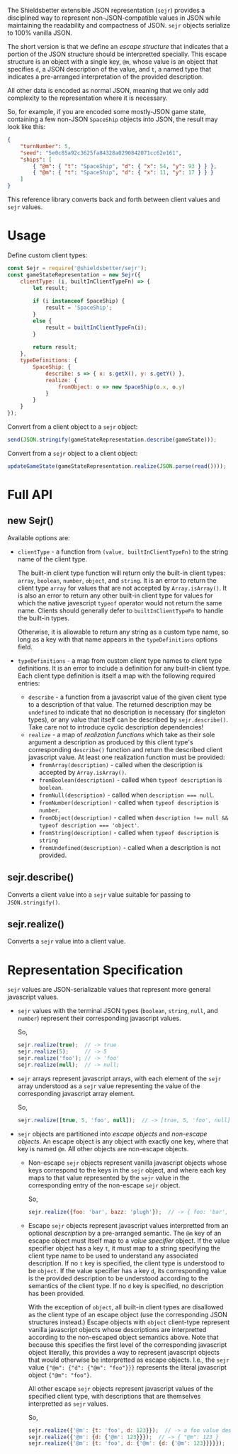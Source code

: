 The Shieldsbetter extensible JSON representation (`sejr`) provides a disciplined
way to represent non-JSON-compatible values in JSON while maintaining the
readability and compactness of JSON.  `sejr` objects serialize to 100% vanilla
JSON.

The short version is that we define an _escape structure_ that indicates that a
portion of the JSON structure should be interpretted specially.  This escape
structure is an object with a single key, `@m`, whose value is an object that
specifies `d`, a JSON description of the value, and `t`, a named type that
indicates a pre-arranged interpretation of the provided description.

All other data is encoded as normal JSON, meaning that we only add complexity
to the representation where it is necessary.

So, for example, if you are encoded some mostly-JSON game state, containing a
few non-JSON `SpaceShip` objects into JSON, the result may look like this:

```json
{
    "turnNumber": 5,
    "seed": "5e0c85a92c3625fa84328a0290842071cc62e161",
    "ships": [
        { "@m": { "t": "SpaceShip", "d": { "x": 54, "y": 93 } } },
        { "@m": { "t": "SpaceShip", "d": { "x": 11, "y": 17 } } }
    ]
}
```

This reference library converts back and forth between client values and `sejr`
values.

# Usage

Define custom client types:

```javascript
const Sejr = require('@shieldsbetter/sejr');
const gameStateRepresentation = new Sejr({
    clientType: (i, builtInClientTypeFn) => {
        let result;
        
        if (i instanceof SpaceShip) {
            result = 'SpaceShip';
        }
        else {
            result = builtInClientTypeFn(i);
        }
        
        return result;
    },
    typeDefinitions: {
        SpaceShip: {
            describe: s => { x: s.getX(), y: s.getY() },
            realize: {
                fromObject: o => new SpaceShip(o.x, o.y)
            }
        }
    }
});
```

Convert from a client object to a `sejr` object:

```javascript
send(JSON.stringify(gameStateRepresentation.describe(gameState)));
```

Convert from a `sejr` object to a client object:

```javascript
updateGameState(gameStateRepresentation.realize(JSON.parse(read())));
```

# Full API

## new Sejr(<options>)

Available options are:

* `clientType` - a function from `(value, builtInClientTypeFn)` to the string
  name of the client type.
  
  The built-in client type function will return only the built-in client
  types: `array`, `boolean`, `number`, `object`, and `string`.  It is an
  error to return the client type `array` for values that are not accepted
  by `Array.isArray()`.  It is also an error to return any other built-in
  client type for values for which the native javescript `typeof` operator
  would not return the same name.  Clients should generally defer to
  `builtInClientTypeFn` to handle the built-in types.
  
  Otherwise, it is allowable to return any string as a custom type name, so
  long as a key with that name appears in the `typeDefinitions` options
  field.
      
* `typeDefinitions` - a map from custom client type names to client type
      definitions.  It is an error to include a definition for any built-in
      client type.  Each client type definition is itself a map with the
      following required entries:
    * `describe` - a function from a javascript value of the given client type
          to a description of that value.  The returned description may be
          `undefined` to indicate that no description is necessary (for 
          singleton types), or any value that itself can be described by
          `sejr.describe()`.  Take care not to introduce cyclic description
          dependencies!
    * `realize` - a map of _realization functions_ which take as their sole
          argument a description as produced by this client type's corresponding
          `describe()` function and return the described client javascript
          value.  At least one realization function must be provided:
        * `fromArray(description)` - called when the description is accepted by
              `Array.isArray()`.
        * `fromBoolean(description)` - called when `typeof description` is
              `boolean`.
        * `fromNull(description)` - called when `description === null`.
        * `fromNumber(description)` - called when `typeof description` is
              `number`.
        * `fromObject(description)` - called when `description !== null &&
              typeof description === 'object'`.
        * `fromString(description)` - called when `typeof description` is
              `string`
        * `fromUndefined(description)` - called when a description is not
              provided.

## sejr.describe(<client value>)

Converts a client value into a `sejr` value suitable for passing to `JSON.stringify()`.

## sejr.realize(<sejr value>)

Converts a `sejr` value into a client value.

# Representation Specification

`sejr` values are JSON-serializable values that represent more general
javascript values.

* `sejr` values with the terminal JSON types (`boolean`, `string`, `null`, and
  `number`) represent their corresponding javascript values.
  
  So,
  
  ```javascript
  sejr.realize(true);  // -> true
  sejr.realize(5);     // -> 5
  sejr.realize('foo'); // -> 'foo'
  sejr.realize(null);  // -> null;
  ```
  
* `sejr` arrays represent javascript arrays, with each element of the `sejr`
  array understood as a `sejr` value representing the value of the corresponding
  javascript array element.
  
  So,
  
  ```javascript
  sejr.realize([true, 5, 'foo', null]);  // -> [true, 5, 'foo', null]
  ```
  
* `sejr` objects are partitioned into _escape objects_ and _non-escape objects_.
  An escape object is any object with exactly one key, where that key is named
  `@m`.  All other objects are non-escape objects.

    * Non-escape `sejr` objects represent vanilla javascript objects whose
      keys correspond to the keys in the `sejr` object, and where each key
      maps to that value represented by the `sejr` value in the corresponding
      entry of the non-escape `sejr` object.
      
      So,
      
      ```javascript
      sejr.realize({foo: 'bar', bazz: 'plugh'});  // -> { foo: 'bar', bazz: 'plugh' }
      ```
    * Escape `sejr` objects represent javascript values interpretted from an
      optional _description_ by a pre-arranged semantic.  The `@m` key of an
      escape object must itself map to a _value specifier_ object.  If the
      value specifier object has a key `t`, it must map to a string specifying
      the client type name to be used to understand any associated
      description.  If no `t` key is specified, the client type is understood
      to be `object`.  If the value specifier has a key `d`, its corresponding
      value is the provided description to be understood according to the
      semantics of the client type.  If no `d` key is specified, no
      description has been provided.
      
      With the exception of `object`, all built-in client types are disallowed
      as the client type of an escape object (use the corresponding JSON
      structures instead.)  Escape objects with `object` client-type represent
      vanilla javascript objects whose descriptions are interpretted according
      to the non-escaped object semantics above.  Note that because this
      specifies the first level of the corresponding javascript object
      literally, this provides a way to represent javascript objects that
      would otherwise be interpretted as escape objects.  I.e., the `sejr`
      value `{"@m": {"d": {"@m": "foo"}}}` represents the literal javascript
      object `{"@m": "foo"}`.
      
      All other escape `sejr` objects represent javascript values of the
      specified client type, with descriptions that are themselves
      interpretted as `sejr` values.
      
      So,
      
      ```javascript
      sejr.realize({'@m': {t: 'foo', d: 123}});  // -> a foo value described by 123
      sejr.realize({'@m': {d: {'@m': 123}}});  // -> { "@m": 123 }
      sejr.realize({'@m': {t: 'foo', d: {'@m': {d: {'@m': 123}}}}});  // -> a foo value described by {"@m": 123}
      ```
